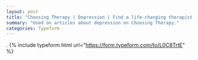 ```yaml
---
layout: post
title: "Choosing Therapy | Depression | Find a life-changing therapist."
summary: "Used on articles about depression on Choosing Therapy."
categories: Typeform
---
```

.
{% include typeform.html url="https://form.typeform.com/to/L0C8TrtE" %}
